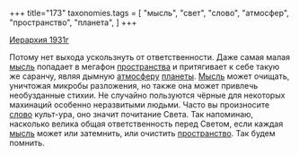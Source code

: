 +++
title="173"
taxonomies.tags = [
 "мысль",
 "свет",
 "слово",
 "атмосфер",
 "пространство",
 "планета",
]
+++

[Иерархия 1931г](/agni/1931)

Потому нет выхода ускользнуть от ответственности. Даже самая малая [мысль](/tags/мысль) попадает в мегафон [пространства](/tags/[пространство](/tags/пространство)) и притягивает к себе такую же саранчу, являя дымную [атмосферу](/tags/атмосфер) [планеты](/tags/планета). [Мысль](/tags/мысль) может очищать, уничтожая микробы разложения, но также она может привлечь необузданные стихии. Не случайно пользуются чёрные для некоторых махинаций особенно неразвитыми людьми. Часто вы произносите [слово](/tags/слово) культ-ура, оно значит почитание Света. Так напоминаю, насколько велика общая ответственность перед Светом, если каждая [мысль](/tags/мысль) может или затемнить, или очистить [пространство](/tags/пространство). Так будем помнить.   


